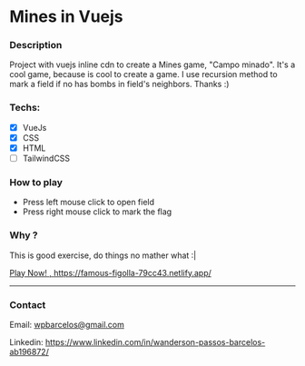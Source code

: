 # Mines in Vuejs

### Description

Project with vuejs inline cdn to create a Mines game, "Campo minado".
It's a cool game, because is cool to create a game.
I use recursion method to mark a field if no has bombs in field's neighbors.
Thanks :)

### Techs:

- [x] VueJs
- [x] CSS
- [x] HTML
- [ ] TailwindCSS

### How to play

- Press left mouse click to open field
- Press right mouse click to mark the flag

### Why ?

This is good exercise, do things no mather what :|



<a href="https://famous-figolla-79cc43.netlify.app" target="_blank"> Play Now! ,  https://famous-figolla-79cc43.netlify.app/ </a> 

____



### Contact

Email: wpbarcelos@gmail.com

Linkedin: https://www.linkedin.com/in/wanderson-passos-barcelos-ab196872/
